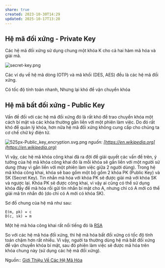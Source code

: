 ```yaml
---
share: true
created: 2023-10-30T14:29
updated: 2025-10-17T13:28
---
```

## Hệ mã đối xứng - Private Key
Các hệ mã đối xứng sử dụng chung một khóa K cho cả hai hàm mã hóa và giải mã.

![secret-key.png](https://images.viblo.asia/18905ed4-fe63-4498-af88-90a893a7ca5e.png)

Các ví dụ về hệ mã dòng (OTP) và mã khối (DES, AES) đều là các hệ mã đối xứng.

Có tốc độ tính toán nhanh, Nhưng lại khó để vận chuyển khóa

## Hệ mã bất đối xứng - Public Key
Vấn đề đối với các hệ mã đối xứng đó là rất khó để trao chuyển khóa một cách bí mật và các khóa thường gắn liền với một phiên làm việc. Do đó rất khó để quản lý khóa, hơn nữa hệ mã đối xứng không cung cấp cho chúng ta cơ chế chữ ký điện tử.

![525px-Public_key_encryption.svg.png](https://images.viblo.asia/36dc6d46-fb0f-465b-a73a-b027037f7683.png) _nguồn: [https://en.wikipedia.org](https://en.wikipedia.org)_

Vì vậy, các hệ mã khóa công khai đã ra đời để giải quyết các vấn đề trên, ý tưởng của hệ mã khóa công khai đó là mỗi khóa sẽ gắn liền với một người sử dung (thay vì gắn liền với một phiên làm việc giữa 2 người dùng). Trong hệ mã khóa công khai, khóa sẽ bao gồm một bộ gồm 2 khóa PK (Public Key) và SK (Secret Key). Tin nhắn mã hóa với khóa PK sẽ được giải mã với khóa SK và ngược lại. Khóa PK sẽ được công khai, vì vậy ai cũng có thể sử dụng khóa đấy để mã hóa rồi gửi tin nhắn bí mật cho A, nhưng chỉ có A mới có thể giải mã tin nhắn đó (do chỉ có A mới có khóa SK).

Sơ đồ chung của hệ mã như sau:

```
E(m, pk) = c
D(c, sk) = m
```

Một hệ mã hóa công khai rất nổi tiếng đó là [RSA](https://en.wikipedia.org/wiki/RSA_%28cryptosystem%29)

So với các hệ mã hóa đối xứng, thì hệ mã hóa bất đối xứng có tốc độ tính toán chậm hơn rất nhiều. Vì vậy, người ta thường dùng hệ mã bất đối xứng để vận chuyển khóa bí mật, sau đó phiên làm việc sẽ được mã hóa trên khóa chung này (sử dụng các hệ mã đối xứng).

Nguồn:: [Giới Thiệu Về Các Hệ Mã Hóa](https://viblo.asia/p/gioi-thieu-ve-cac-he-ma-hoa-OEqGj6rNG9bL)